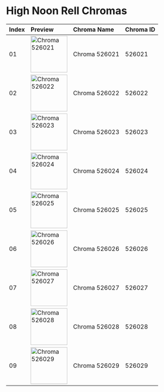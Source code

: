 # High Noon Rell Chromas

| Index | Preview | Chroma Name | Chroma ID |
|:---|:---|:---|:---|
| 01 | <img src='https://raw.communitydragon.org/latest/plugins/rcp-be-lol-game-data/global/default/v1/champion-chroma-images/526/526021.png' alt='Chroma 526021' width='100'> | Chroma 526021 | 526021 |
| 02 | <img src='https://raw.communitydragon.org/latest/plugins/rcp-be-lol-game-data/global/default/v1/champion-chroma-images/526/526022.png' alt='Chroma 526022' width='100'> | Chroma 526022 | 526022 |
| 03 | <img src='https://raw.communitydragon.org/latest/plugins/rcp-be-lol-game-data/global/default/v1/champion-chroma-images/526/526023.png' alt='Chroma 526023' width='100'> | Chroma 526023 | 526023 |
| 04 | <img src='https://raw.communitydragon.org/latest/plugins/rcp-be-lol-game-data/global/default/v1/champion-chroma-images/526/526024.png' alt='Chroma 526024' width='100'> | Chroma 526024 | 526024 |
| 05 | <img src='https://raw.communitydragon.org/latest/plugins/rcp-be-lol-game-data/global/default/v1/champion-chroma-images/526/526025.png' alt='Chroma 526025' width='100'> | Chroma 526025 | 526025 |
| 06 | <img src='https://raw.communitydragon.org/latest/plugins/rcp-be-lol-game-data/global/default/v1/champion-chroma-images/526/526026.png' alt='Chroma 526026' width='100'> | Chroma 526026 | 526026 |
| 07 | <img src='https://raw.communitydragon.org/latest/plugins/rcp-be-lol-game-data/global/default/v1/champion-chroma-images/526/526027.png' alt='Chroma 526027' width='100'> | Chroma 526027 | 526027 |
| 08 | <img src='https://raw.communitydragon.org/latest/plugins/rcp-be-lol-game-data/global/default/v1/champion-chroma-images/526/526028.png' alt='Chroma 526028' width='100'> | Chroma 526028 | 526028 |
| 09 | <img src='https://raw.communitydragon.org/latest/plugins/rcp-be-lol-game-data/global/default/v1/champion-chroma-images/526/526029.png' alt='Chroma 526029' width='100'> | Chroma 526029 | 526029 |
